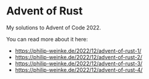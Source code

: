 # Advent of Rust

My solutions to Advent of Code 2022.

You can read more about it here:
- https://philip-weinke.de/2022/12/advent-of-rust-1/
- https://philip-weinke.de/2022/12/advent-of-rust-2/
- https://philip-weinke.de/2022/12/advent-of-rust-3/
- https://philip-weinke.de/2022/12/advent-of-rust-4/
